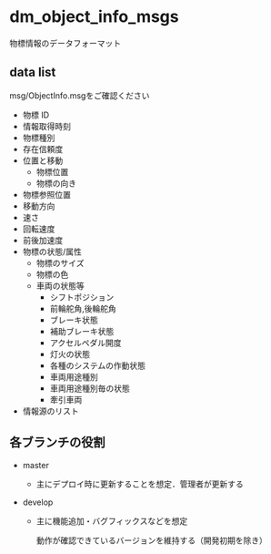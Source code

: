 # dm_object_info_msgs

物標情報のデータフォーマット

## data list

msg/ObjectInfo.msgをご確認ください

* 物標 ID
* 情報取得時刻
* 物標種別
* 存在信頼度
* 位置と移動
  * 物標位置
  * 物標の向き
* 物標参照位置
* 移動方向
* 速さ
* 回転速度
* 前後加速度
* 物標の状態/属性
  * 物標のサイズ
  * 物標の色
  * 車両の状態等
    * シフトポジション
    * 前輪舵角,後輪舵角
    * ブレーキ状態
    * 補助ブレーキ状態
    * アクセルペダル開度
    * 灯火の状態
    * 各種のシステムの作動状態
    * 車両用途種別
    * 車両用途種別毎の状態
    * 牽引車両
* 情報源のリスト

## 各ブランチの役割

- master

  - 主にデプロイ時に更新することを想定．管理者が更新する

- develop

  - 主に機能追加・バグフィックスなどを想定

    動作が確認できているバージョンを維持する（開発初期を除き）
